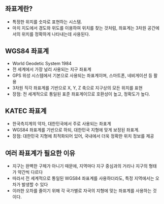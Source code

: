 ## 좌표계란?
- 특정한 위치를 숫자로 표현하는 시스템.
- 마치 지도에서 경도와 위도를 이용하여 위치를 찾는 것처럼, 좌표계는 3차원 공간에서의 위치를 정확하게 나타내는데 사용된다.

## WGS84 좌표계
- World Geodetic System 1984
- 전 세계에서 가장 널리 사용되는 지구 좌표계
- GPS 위성 시스템에서 기본으로 사용되는 좌표계이며, 스마트폰, 네비게이션 등 활용
- 3차원 직각 좌표계를 기반으로 X, Y, Z 축으로 지구상의 모든 위치를 표현
- 장점: 전 세계적으로 통일된 표준 좌표계이므로 호환성이 높고, 정확도가 높다.

## KATEC 좌표계
- 한국측지계의 약자, 대한민국에서 주로 사용되는 좌표계
- WGS84 좌표계를 기반으로 하되, 대한민국 지형에 맞게 보정된 좌표계.
- 장점: 대한민국 지형에 최적화되어 있어, 국내에서 더욱 정확한 위치 정보를 제공

## 여러 좌표계가 필요한 이유
- 지구는 완벽한 구체가 아니기 때문에, 지역마다 지구 중심과의 거리나 지구의 형태가 약간씩 다르다
- 따라서 전 세계적으로 통일된 WGS84 좌표계를 사용하더라도, 특정 지역에서는 오차가 발생할 수 있다
- 이러한 오차를 줄이기 위해 각 국가별로 자국의 지형에 맞는 좌표계를 사용하는 것이다.